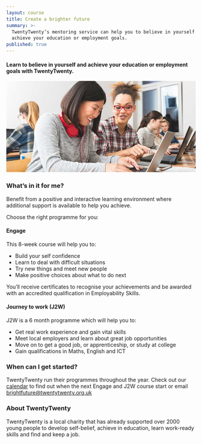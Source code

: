 ```yaml
---
layout: course
title: Create a brighter future
summary: >-
  TwentyTwenty’s mentoring service can help you to believe in yourself and
  achieve your education or employment goals.
published: true
---
```


#### Learn to believe in yourself and achieve your education or employment goals with TwentyTwenty.

![Two young women working on computer](/img/computers.jpg)

### What’s in it for me? 

Benefit from a positive and interactive learning environment where additional support is available to help you achieve. 

Choose the right programme for you:

#### Engage<br>
This 8-week course will help you to: 
- Build your self confidence 
- Learn to deal with difficult situations 
- Try new things and meet new people 
- Make positive choices about what to do next


You’ll receive certificates to recognise your achievements and be awarded with an accredited qualification in Employability Skills.

#### Journey to work (J2W)<br>
J2W is a 6 month programme which will help you to: 
- Get real work experience and gain vital skills
- Meet local employers and learn about great job opportunities
- Move on to get a good job, or apprenticeship, or study at college
- Gain qualifications in Maths, English and ICT

### When can I get started?

TwentyTwenty run their programmes throughout the year. Check out our [calendar](https://www.yesproject.org/course-dates/) to find out when the next Engage and J2W course start or email [brightfuture@twentytwenty.org.uk](mailto:brightfuture@twentytwenty.org.uk)

### About TwentyTwenty

TwentyTwenty is a local charity that has already supported over 2000 young people to develop self-belief, achieve in education, learn work-ready skills and find and keep a job.
